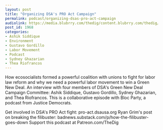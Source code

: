 ```yaml
---
layout: post
title: "Organizing DSA's PRO Act Campaign"
permalink: podcast/organizing-dsas-pro-act-campaign
audiolink: https://media.blubrry.com/thedig/content.blubrry.com/thedig/The_Dig-EP_309-DSA-PRO-Act.mp3
post_id: 1968
categories: 
- Ashik Siddique
- Environment
- Gustavo Gordillo
- Labor Movement
- Podcast
- Sydney Ghazarian
- Thea Riofrancos
---
```


How ecosocialists formed a powerful coalition with unions to fight for labor law reform and why we need a powerful labor movement to win a Green New Deal. An interview with four members of DSA's Green New Deal Campaign Committee: Ashik Siddique, Gustavo Gordillo, Sydney Ghazarian, and Thea Riofrancos. This is a collaborative episode with Bloc Party, a podcast from Justice Democrats.

Get involved in DSA's PRO Act fight: pro-act.dsausa.org
Ryan Grim's post on breaking the filibuster: badnews.substack.com/p/how-the-filibuster-goes-down
Support this podcast at Patreon.com/TheDig